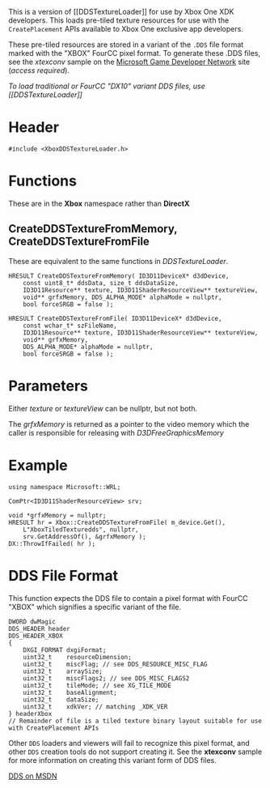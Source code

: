 This is a version of [[DDSTextureLoader]] for use by Xbox One XDK developers. This loads pre-tiled texture resources for use with the ``CreatePlacement`` APIs available to Xbox One exclusive app developers.

These pre-tiled resources are stored in a variant of the ``.DDS`` file format marked with the "XBOX" FourCC pixel format. To generate these .DDS files, see the *xtexconv* sample on the [Microsoft Game Developer Network](https://developer.xboxlive.com/en-us/platform/development/education/Pages/Samples.aspx) site (_access required_).

_To load traditional or FourCC "DX10" variant DDS files, use [[DDSTextureLoader]]_

# Header
    #include <XboxDDSTextureLoader.h>

# Functions
These are in the **Xbox** namespace rather than **DirectX**

## CreateDDSTextureFromMemory, CreateDDSTextureFromFile
These are equivalent to the same functions in _DDSTextureLoader_.

    HRESULT CreateDDSTextureFromMemory( ID3D11DeviceX* d3dDevice,
        const uint8_t* ddsData, size_t ddsDataSize,
        ID3D11Resource** texture, ID3D11ShaderResourceView** textureView,
        void** grfxMemory, DDS_ALPHA_MODE* alphaMode = nullptr, 
        bool forceSRGB = false );

    HRESULT CreateDDSTextureFromFile( ID3D11DeviceX* d3dDevice,
        const wchar_t* szFileName,
        ID3D11Resource** texture, ID3D11ShaderResourceView** textureView,
        void** grfxMemory,
        DDS_ALPHA_MODE* alphaMode = nullptr,
        bool forceSRGB = false );

# Parameters
Either _texture_ or _textureView_ can be nullptr, but not both.

The _grfxMemory_ is returned as a pointer to the video memory which the caller is responsible for releasing with *D3DFreeGraphicsMemory*

# Example

    using namespace Microsoft::WRL;

    ComPtr<ID3D11ShaderResourceView> srv;

    void *grfxMemory = nullptr;
    HRESULT hr = Xbox::CreateDDSTextureFromFile( m_device.Get(),
        L"XboxTiledTexturedds", nullptr,
        srv.GetAddressOf(), &grfxMemory );
    DX::ThrowIfFailed( hr );

# DDS File Format
This function expects the DDS file to contain a pixel format with FourCC "XBOX" which signifies a specific variant of the file.

    DWORD dwMagic
    DDS_HEADER header
    DDS_HEADER_XBOX
    {
        DXGI_FORMAT dxgiFormat;
        uint32_t    resourceDimension;
        uint32_t    miscFlag; // see DDS_RESOURCE_MISC_FLAG
        uint32_t    arraySize;
        uint32_t    miscFlags2; // see DDS_MISC_FLAGS2
        uint32_t    tileMode; // see XG_TILE_MODE
        uint32_t    baseAlignment;
        uint32_t    dataSize;
        uint32_t    xdkVer; // matching _XDK_VER
    } headerXbox
    // Remainder of file is a tiled texture binary layout suitable for use with CreatePlacement APIs

Other ``DDS`` loaders and viewers will fail to recognize this pixel format, and other ``DDS`` creation tools do not support creating it. See the **xtexconv** sample for more information on creating this variant form of DDS files.

[DDS on MSDN](http://msdn.microsoft.com/en-us/library/windows/desktop/bb943990.aspx])
